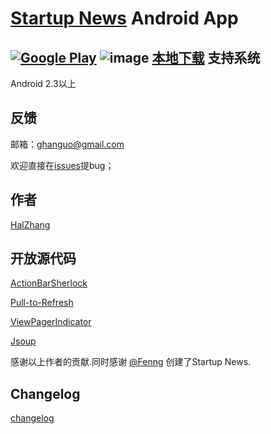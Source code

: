 # [Startup News](http://news.dbanotes.net) Android App  
[![Google Play](http://developer.android.com/images/brand/en_generic_rgb_wo_45.png)](https://play.google.com/store/apps/details?id=com.halzhang.android.apps.startupnews) 
![image](https://raw.github.com/halzhang/StartupNews/master/StartupNews/QR.jpg)
[本地下载](https://github.com/halzhang/StartupNews/raw/master/release/StartupNews-release.apk)
支持系统
---
Android 2.3以上

反馈
---
邮箱：[ghanguo@gmail.com](mailto:ghanguo@gmail.com)

欢迎直接在[issues](https://github.com/halzhang/StartupNews/issues)提bug；

作者
---
[HalZhang](http://weibo.com/halzhang)

开放源代码
---
[ActionBarSherlock](http://actionbarsherlock.com/)

[Pull-to-Refresh](https://github.com/chrisbanes/Android-PullToRefresh)

[ViewPagerIndicator](http://viewpagerindicator.com/)

[Jsoup](http://www.jsoup.org)

感谢以上作者的贡献.同时感谢  [@Fenng](http://www.weibo.com/fenng) 创建了Startup News.

Changelog
---
[changelog](https://github.com/halzhang/StartupNews/wiki/Changelog)

